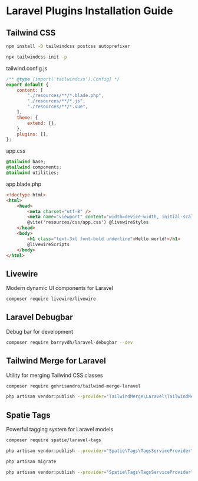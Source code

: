 # Laravel Plugins Installation Guide

## Tailwind CSS

```bash
npm install -D tailwindcss postcss autoprefixer
```

```bash
npx tailwindcss init -p
```

tailwind.config.js

```javascript
/** @type {import('tailwindcss').Config} */
export default {
    content: [
        "./resources/**/*.blade.php",
        "./resources/**/*.js",
        "./resources/**/*.vue",
    ],
    theme: {
        extend: {},
    },
    plugins: [],
};
```

app.css

```css
@tailwind base;
@tailwind components;
@tailwind utilities;
```

app.blade.php

```html
<!doctype html>
<html>
    <head>
        <meta charset="utf-8" />
        <meta name="viewport" content="width=device-width, initial-scale=1.0" />
        @vite('resources/css/app.css') @livewireStyles
    </head>
    <body>
        <h1 class="text-3xl font-bold underline">Hello world!</h1>
        @livewireScripts
    </body>
</html>
```

## Livewire

Modern dynamic UI components for Laravel

```bash
composer require livewire/livewire
```

## Laravel Debugbar

Debug bar for development

```bash
composer require barryvdh/laravel-debugbar --dev
```

## Tailwind Merge for Laravel

Utility for merging Tailwind CSS classes

```bash
composer require gehrisandro/tailwind-merge-laravel
```

```bash
php artisan vendor:publish --provider="TailwindMerge\Laravel\TailwindMergeServiceProvider"
```

## Spatie Tags

Powerful tagging system for Laravel models

```bash
composer require spatie/laravel-tags
```

```bash
php artisan vendor:publish --provider="Spatie\Tags\TagsServiceProvider" --tag="tags-migrations"
```

```bash
php artisan migrate
```

```bash
php artisan vendor:publish --provider="Spatie\Tags\TagsServiceProvider" --tag="tags-config"
```
